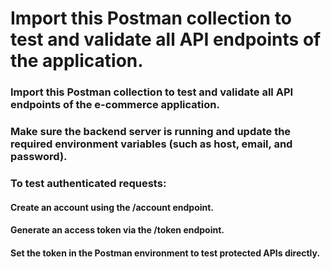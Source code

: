 # Import this Postman collection to test and validate all API endpoints of the application.

### Import this Postman collection to test and validate all API endpoints of the e-commerce application.
### Make sure the backend server is running and update the required environment variables (such as host, email, and password).

### To test authenticated requests:

#### Create an account using the /account endpoint.
#### Generate an access token via the /token endpoint.
#### Set the token in the Postman environment to test protected APIs directly.


